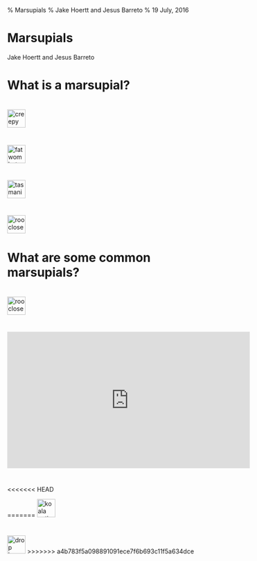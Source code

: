 % Marsupials
% Jake Hoertt and Jesus Barreto
% 19 July, 2016

# Marsupials
Jake Hoertt and Jesus Barreto

# What is a marsupial?
<aside class = " A Marsupial is a pouched mammal that gives birth to an undeveloped fetus. Marsupials are structurally diverse and come in many shapes and sizes.">
</aside>

# 
<img src="http://i.imgur.com/2uErlYB.jpg" alt="creepy eyes" height="42" width="42">

#
<img src="http://www.animalfactsencyclopedia.com/images/wombatcommon.jpg" alt="fat wombat" height="42" width="42">

#
<img src="https://www.phactual.com/wp-content/uploads/2015/01/tasmanian5.jpg" alt="tasmanian devil" height="42" width="42">

#
<img src="http://thumbs.media.smithsonianmag.com//filer/evotourism-Kangaroo-Island-Australia-631.jpg__800x600_q85_crop.jpg" alt="roo closeup" height="42" width="42">

# What are some common marsupials?
<aside class = "What are some well known marsupials?">
</aside>

# 
<img src="http://thumbs.media.smithsonianmag.com//filer/evotourism-Kangaroo-Island-Australia-631.jpg__800x600_q85_crop.jpg" alt="roo closeup" height="42" width="42">
<aside class = " Kangaroos are the largest marsupial. They are native to Australia and not endangered. Female Kangaroos can be seen carrying their young, called joeys, in their pouches. 
Kangaroos have become an unofficial symobl of Australia. They can also be seen boxing eachother in the wild." ></aside>

#
<iframe width="560" height="315" src="https://www.youtube.com/embed/AiTG6T9pTcM?start=140&end=165&autoplay=1" frameborder="0" allowfullscreen></iframe>

#
<<<<<<< HEAD


=======
<img src="http://static1.squarespace.com/static/5005afd7e4b0a6953320bf3f/t/528cfce6e4b0c1452601a558/1384971527352/4651364311_f505cc3cc3_o.jpg" alt="koala eating" height="42" width="42">
<aside class = " Known as Koala Bears, they are actually Koala marsupials. Koalas are tree-dwellers and primarily eat eucalyptus plants. They have one of the smallest brains in proportion to body weight in the animal kingdom and have an underdeveloped sense of sight. Australian folklore tells of an unusually large Koala that preys on tourists, known as a drop bear." ></aside>

#
<img src="https://upload.wikimedia.org/wikipedia/commons/7/71/Dropbear.jpg" alt="drop bear" height="42" width="42">
>>>>>>> a4b783f5a098891091ece7f6b693c11f5a634dce
